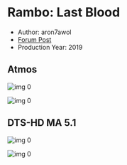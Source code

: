 # Rambo: Last Blood

* Author: aron7awol
* [Forum Post](https://www.avsforum.com/threads/bass-eq-for-filtered-movies.2995212/post-58928470)
* Production Year: 2019

## Atmos

![img 0](https://i.imgur.com/hJzYwBu.jpg)

![img 0](https://i.imgur.com/5rBIne3.png)

## DTS-HD MA 5.1

![img 0](https://i.imgur.com/XQvkNXS.jpg)

![img 0](https://i.imgur.com/7KM9Jo8.png)

